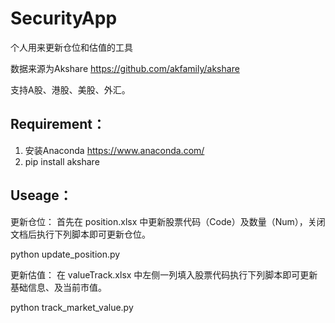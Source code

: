 # SecurityApp
个人用来更新仓位和估值的工具

数据来源为Akshare https://github.com/akfamily/akshare

支持A股、港股、美股、外汇。

## Requirement：

1. 安装Anaconda https://www.anaconda.com/
2. pip install akshare

## Useage：

更新仓位：
首先在 position.xlsx 中更新股票代码（Code）及数量（Num），关闭文档后执行下列脚本即可更新仓位。

python update_position.py

更新估值：
在 valueTrack.xlsx 中左侧一列填入股票代码执行下列脚本即可更新基础信息、及当前市值。

python track_market_value.py